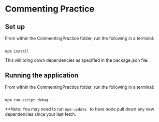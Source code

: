 # Commenting Practice

## Set up


From within the CommentingPractice folder, run the following in a terminal:
``` console

npm install 
```

This will bring down dependencies as specified in the package.json file.

## Running the application

From within the CommentingPractice folder, run the following in a terminal:
``` console

npm run-script debug
```

**Note: You may need to run ```npm update ``` to have node pull down any new dependencies since your last fetch.